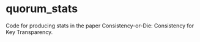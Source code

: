 # quorum_stats

Code for producing stats in the paper Consistency-or-Die: Consistency for Key Transparency.
